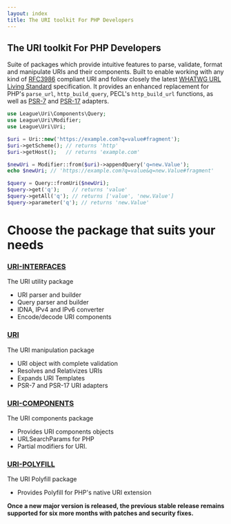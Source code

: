 ```yaml
---
layout: index
title: The URI toolkit For PHP Developers
---
```


The URI toolkit For PHP Developers
---

Suite of packages which provide intuitive features to parse, validate, format and manipulate URIs and 
their components. Built to enable working with any kind of [RFC3986](https://tools.ietf.org/html/rfc3986)
compliant URI and follow closely the latest [WHATWG URL Living Standard](https://url.spec.whatwg.org/)
specification. It provides an enhanced replacement for PHP's `parse_url`, `http_build_query`, PECL's
`http_build_url` functions, as well as [PSR-7](https://www.php-fig.org/psr/psr-7/)
and [PSR-17](https://www.php-fig.org/psr/psr-17/) adapters.

```php
use League\Uri\Components\Query;
use League\Uri\Modifier;
use League\Uri\Uri;

$uri = Uri::new('https://example.com?q=value#fragment');
$uri->getScheme(); // returns 'http'
$uri->getHost();   // returns 'example.com'

$newUri = Modifier::from($uri)->appendQuery('q=new.Value');
echo $newUri; // 'https://example.com?q=value&q=new.Value#fragment'

$query = Query::fromUri($newUri);
$query->get('q');    // returns 'value'
$query->getAll('q'); // returns ['value', 'new.Value']
$query->parameter('q'); // returns 'new.Value'
```

Choose the package that suits your needs
====

### [URI-INTERFACES](/interfaces/7.0/)

The URI utility package

- URI parser and builder
- Query parser and builder
- IDNA, IPv4 and IPv6 converter
- Encode/decode URI components

### [URI](/uri/7.0/)

The URI manipulation package

- URI object with complete validation
- Resolves and Relativizes URIs
- Expands URI Templates
- PSR-7 and PSR-17 URI adapters

### [URI-COMPONENTS](/uri-components/7.0/)

The URI components package

- Provides URI components objects
- URLSearchParams for PHP
- Partial modifiers for URI.

### [URI-POLYFILL](/uri-polyfill/7.0/)

The URI Polyfill package

- Provides Polyfill for PHP's native URI extension

**Once a new major version is released, the previous stable release remains supported
for six more months with patches and security fixes.**
